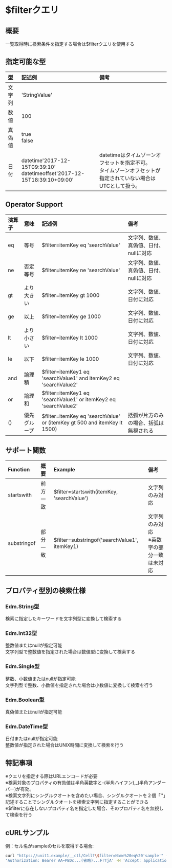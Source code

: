 # $filterクエリ
## 概要
一覧取得時に検索条件を指定する場合は$filterクエリを使用する
## 指定可能な型
|型|記述例|備考|
|:--|:--|:--|
|文字列|'StringValue'||
|数値|100||
|真偽値|true<br>false||
|日付|datetime'2017-12-15T09:39:10'<br>datetimeoffset'2017-12-15T18:39:10+09:00'|datetimeはタイムゾーンオフセットを指定不可。<br>タイムゾーンオフセットが指定されていない場合はUTCとして扱う。|

## Operator Support
|演算子|意味|記述例|備考|
|:--|:--|:--|:--|
|eq|等号|$filter=itemKey eq 'searchValue'|文字列、数値、真偽値、日付、nullに対応|
|ne|否定等号|$filter=itemKey ne 'searchValue'|文字列、数値、真偽値、日付、nullに対応|
|gt|より大きい|$filter=itemKey gt 1000|文字列、数値、日付に対応|
|ge|以上|$filter=itemKey ge 1000|文字列、数値、日付に対応|
|lt|より小さい|$filter=itemKey lt 1000|文字列、数値、日付に対応|
|le|以下|$filter=itemKey le 1000|文字列、数値、日付に対応|
|and|論理積|$filter=itemKey1 eq 'searchValue1' and itemKey2 eq 'searchValue2'||
|or|論理和|$filter=itemKey1 eq 'searchValue1' or itemKey2 eq 'searchValue2'||
|()|優先グループ|$filter=itemKey eq 'searchValue' or (itemKey gt 500 and itemKey lt 1500)|括弧が片方のみの場合、括弧は無視される|
## サポート関数
|Function|概要|Example|備考|
|:--|:--|:--|:--|
|startswith|前方一致|$filter=startswith(itemKey, 'searchValue')|文字列のみ対応|
|substringof|部分一致|$filter=substringof('searchValue1', itemKey1)|文字列のみ対応<br>※英数字の部分一致は未対応|
## プロパティ型別の検索仕様
### Edm.String型
検索に指定したキーワードを文字列型に変換して検索する
### Edm.Int32型
整数値またはnullが指定可能  
文字列型で整数値を指定された場合は数値型に変換して検索する
### Edm.Single型
整数、小数値またはnullが指定可能  
文字列型で整数、小数値を指定された場合は小数値に変換して検索を行う
### Edm.Boolean型
真偽値またはnullが指定可能
### Edm.DateTime型
日付またはnullが指定可能  
整数値が指定された場合はUNIX時間に変換して検索を行う

## 特記事項
※クエリを指定する際はURLエンコードが必要  
※検索対象のプロパティの有効値は半角英数字と-(半角ハイフン),\_(半角アンダーバー)が有効。  
※検索文字列にシングルクオートを含めたい場合、シングルクオートを２個「''」記述することでシングルクオートを検索文字列に指定することができる  
※$filterに存在しないプロパティ名を指定した場合、そのプロパティ名を無視して検索を行う  
## cURLサンプル
例：セル名がsampleのセルを取得する場合:
```sh
curl "https://unit1.example/__ctl/Cell?\$filter=Name%20eq%20'sample'" -X GET -i -H \
'Authorization: Bearer AA~PBDc...(省略)...FrTjA' -H 'Accept: application/json'
```

